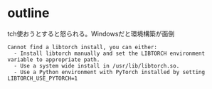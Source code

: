 # outline

tch使おうとすると怒られる。Windowsだと環境構築が面倒

```text
Cannot find a libtorch install, you can either:
  - Install libtorch manually and set the LIBTORCH environment variable to appropriate path.
  - Use a system wide install in /usr/lib/libtorch.so.
  - Use a Python environment with PyTorch installed by setting LIBTORCH_USE_PYTORCH=1
```
